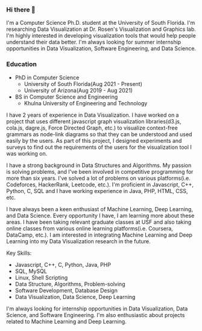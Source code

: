 ### Hi there 👋

<!--
**dilshadurrahman58/dilshadurrahman58** is a ✨ _special_ ✨ repository because its `README.md` (this file) appears on your GitHub profile.

Here are some ideas to get you started:

- 🔭 I’m currently working on ...
- 🌱 I’m currently learning ...
- 👯 I’m looking to collaborate on ...
- 🤔 I’m looking for help with ...
- 💬 Ask me about ...
- 📫 How to reach me: ...
- 😄 Pronouns: ...
- ⚡ Fun fact: ...
-->

I'm a Computer Science Ph.D. student at the University of South Florida. I'm researching Data Visualization at Dr. Rosen's Visualization and Graphics lab. I'm highly interested in developing visualization tools that would help people understand their data better. I'm always looking for summer internship opportunities in Data Visualization, Software Engineering, and Data Science.

### Education
- PhD in Computer Science
  - University of South Florida(Aug 2021 - Present)
  - University of Arizona(Aug 2019 - Aug 2021)
- BS in Computer Science and Engineering
  - Khulna University of Engineering and Technology

I have 2 years of experience in Data Visualization. I have worked on a project that uses different javascript graph visualization libraries(d3.js, cola.js, dagre.js, Force Directed Graph, etc.) to visualize context-free grammars as node-link diagrams so that they can be understood and used easily by the users. As part of this project, I designed experiments and surveys to find out the requirements of the users for the visualization tool I was working on.

I have a strong background in Data Structures and Algorithms. My passion is solving problems, and I've been involved in competitive programming for more than six years. I've solved a lot of problems on various platforms(i.e. Codeforces, HackerRank, Leetcode, etc.). I'm proficient in Javascript, C++, Python, C, SQL and I have working experience in Java, PHP, HTML, CSS, etc.

I have always been a keen enthusiast of Machine Learning, Deep Learning, and Data Science. Every opportunity I have, I am learning more about these areas. I have been taking relevant graduate classes at USF and also taking online classes from various online learning platforms(i.e. Coursera, DataCamp, etc.). I am interested in integrating Machine Learning and Deep Learning into my Data Visualization research in the future.

Key Skills:
- Javascript, C++, C, Python, Java, PHP
- SQL, MySQL
- Linux, Shell Scripting
- Data Structure, Algorithms, Problem-solving
- Software Development, Database Design
- Data Visualization, Data Science, Deep Learning

I'm always looking for internship opportunities in Data Visualization, Data Science, and Software Engineering. I'm also enthusiastic about projects related to Machine Learning and Deep Learning.
